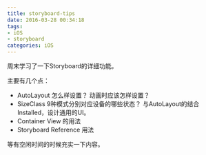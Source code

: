 ```yaml
---
title: storyboard-tips
date: 2016-03-28 00:34:18
tags:
- iOS
- storyboard
categories: iOS
---
```


周末学习了一下Storyboard的详细功能。

主要有几个点：
- AutoLayout  怎么样设置？
  动画时应该怎样设置？
- SizeClass   9种模式分别对应设备的哪些状态？
  与AutoLayout的结合
  Installed，设计通用的UI。
- Container View 的用法
- Storyboard Reference 用法

等有空闲时间的时候充实一下内容。
